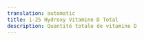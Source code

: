 ```yaml
---
translation: automatic
title: 1-25 Hydroxy Vitamine D Total
description: Quantité totale de vitamine D
---
```

